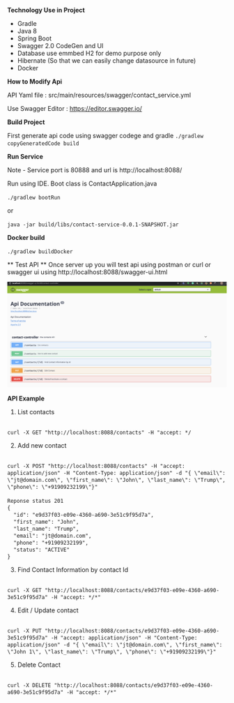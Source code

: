 
**Technology Use in Project**

- Gradle
- Java 8
- Spring Boot
- Swagger 2.0 CodeGen and UI
- Database use emmbed H2 for demo purpose only 
- Hibernate (So that we can easily change datasource in future)
- Docker

**How to Modify Api**

API Yaml file : src/main/resources/swagger/contact_service.yml

Use Swagger Editor : https://editor.swagger.io/

**Build Project**

First generate api code using swagger codege and gradle 
`
./gradlew copyGeneratedCode build
`

**Run Service**

Note - Service port is 80888 and url is  http://localhost:8088/

Run using IDE. Boot class is ContactApplication.java

`
./gradlew bootRun
`

or 

`
java -jar build/libs/contact-service-0.0.1-SNAPSHOT.jar
`

**Docker build**

`
./gradlew buildDocker
`

** Test API **
Once server up you will test api using postman or curl or swagger ui using http://localhost:8088/swagger-ui.html

![Contact service swagger](https://github.com/yogiprogram/contact-manager/blob/master/screen_shot/Swagger_ui.png?raw=true)

**API Example**
1. List contacts
```

curl -X GET "http://localhost:8088/contacts" -H "accept: */

```
2. Add new contact
```

curl -X POST "http://localhost:8088/contacts" -H "accept: application/json" -H "Content-Type: application/json" -d "{ \"email\": \"jt@domain.com\", \"first_name\": \"John\", \"last_name\": \"Trump\", \"phone\": \"+91909232199\"}"

Reponse status 201 
{
  "id": "e9d37f03-e09e-4360-a690-3e51c9f95d7a",
  "first_name": "John",
  "last_name": "Trump",
  "email": "jt@domain.com",
  "phone": "+91909232199",
  "status": "ACTIVE"
}
```
3. Find Contact Information by contact Id
```

curl -X GET "http://localhost:8088/contacts/e9d37f03-e09e-4360-a690-3e51c9f95d7a" -H "accept: */*"

```
4. Edit / Update contact

```

curl -X PUT "http://localhost:8088/contacts/e9d37f03-e09e-4360-a690-3e51c9f95d7a" -H "accept: application/json" -H "Content-Type: application/json" -d "{ \"email\": \"jt@domain.com\", \"first_name\": \"John 1\", \"last_name\": \"Trump\", \"phone\": \"+91909232199\"}"

```
5. Delete Contact

```

curl -X DELETE "http://localhost:8088/contacts/e9d37f03-e09e-4360-a690-3e51c9f95d7a" -H "accept: */*"

```

